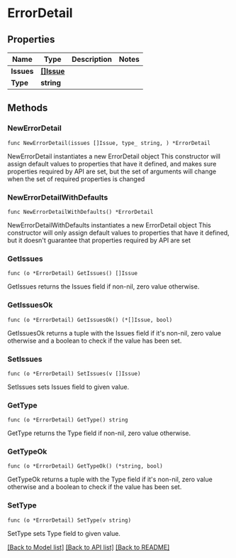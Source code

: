 # ErrorDetail

## Properties

Name | Type | Description | Notes
------------ | ------------- | ------------- | -------------
**Issues** | [**[]Issue**](Issue.md) |  | 
**Type** | **string** |  | 

## Methods

### NewErrorDetail

`func NewErrorDetail(issues []Issue, type_ string, ) *ErrorDetail`

NewErrorDetail instantiates a new ErrorDetail object
This constructor will assign default values to properties that have it defined,
and makes sure properties required by API are set, but the set of arguments
will change when the set of required properties is changed

### NewErrorDetailWithDefaults

`func NewErrorDetailWithDefaults() *ErrorDetail`

NewErrorDetailWithDefaults instantiates a new ErrorDetail object
This constructor will only assign default values to properties that have it defined,
but it doesn't guarantee that properties required by API are set

### GetIssues

`func (o *ErrorDetail) GetIssues() []Issue`

GetIssues returns the Issues field if non-nil, zero value otherwise.

### GetIssuesOk

`func (o *ErrorDetail) GetIssuesOk() (*[]Issue, bool)`

GetIssuesOk returns a tuple with the Issues field if it's non-nil, zero value otherwise
and a boolean to check if the value has been set.

### SetIssues

`func (o *ErrorDetail) SetIssues(v []Issue)`

SetIssues sets Issues field to given value.


### GetType

`func (o *ErrorDetail) GetType() string`

GetType returns the Type field if non-nil, zero value otherwise.

### GetTypeOk

`func (o *ErrorDetail) GetTypeOk() (*string, bool)`

GetTypeOk returns a tuple with the Type field if it's non-nil, zero value otherwise
and a boolean to check if the value has been set.

### SetType

`func (o *ErrorDetail) SetType(v string)`

SetType sets Type field to given value.



[[Back to Model list]](../README.md#documentation-for-models) [[Back to API list]](../README.md#documentation-for-api-endpoints) [[Back to README]](../README.md)


